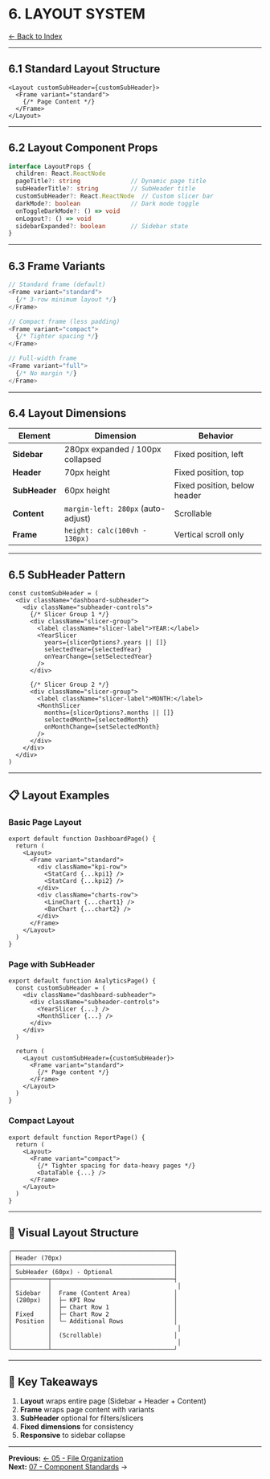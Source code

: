 # 6. LAYOUT SYSTEM

[← Back to Index](./00-INDEX.md)

---

## 6.1 Standard Layout Structure

```tsx
<Layout customSubHeader={customSubHeader}>
  <Frame variant="standard">
    {/* Page Content */}
  </Frame>
</Layout>
```

---

## 6.2 Layout Component Props

```typescript
interface LayoutProps {
  children: React.ReactNode
  pageTitle?: string              // Dynamic page title
  subHeaderTitle?: string         // SubHeader title
  customSubHeader?: React.ReactNode  // Custom slicer bar
  darkMode?: boolean              // Dark mode toggle
  onToggleDarkMode?: () => void
  onLogout?: () => void
  sidebarExpanded?: boolean       // Sidebar state
}
```

---

## 6.3 Frame Variants

```typescript
// Standard frame (default)
<Frame variant="standard">
  {/* 3-row minimum layout */}
</Frame>

// Compact frame (less padding)
<Frame variant="compact">
  {/* Tighter spacing */}
</Frame>

// Full-width frame
<Frame variant="full">
  {/* No margin */}
</Frame>
```

---

## 6.4 Layout Dimensions

| **Element** | **Dimension** | **Behavior** |
|-------------|---------------|--------------|
| **Sidebar** | 280px expanded / 100px collapsed | Fixed position, left |
| **Header** | 70px height | Fixed position, top |
| **SubHeader** | 60px height | Fixed position, below header |
| **Content** | `margin-left: 280px` (auto-adjust) | Scrollable |
| **Frame** | `height: calc(100vh - 130px)` | Vertical scroll only |

---

## 6.5 SubHeader Pattern

```tsx
const customSubHeader = (
  <div className="dashboard-subheader">
    <div className="subheader-controls">
      {/* Slicer Group 1 */}
      <div className="slicer-group">
        <label className="slicer-label">YEAR:</label>
        <YearSlicer 
          years={slicerOptions?.years || []}
          selectedYear={selectedYear}
          onYearChange={setSelectedYear}
        />
      </div>
      
      {/* Slicer Group 2 */}
      <div className="slicer-group">
        <label className="slicer-label">MONTH:</label>
        <MonthSlicer 
          months={slicerOptions?.months || []}
          selectedMonth={selectedMonth}
          onMonthChange={setSelectedMonth}
        />
      </div>
    </div>
  </div>
)
```

---

## 📋 Layout Examples

### Basic Page Layout
```tsx
export default function DashboardPage() {
  return (
    <Layout>
      <Frame variant="standard">
        <div className="kpi-row">
          <StatCard {...kpi1} />
          <StatCard {...kpi2} />
        </div>
        <div className="charts-row">
          <LineChart {...chart1} />
          <BarChart {...chart2} />
        </div>
      </Frame>
    </Layout>
  )
}
```

### Page with SubHeader
```tsx
export default function AnalyticsPage() {
  const customSubHeader = (
    <div className="dashboard-subheader">
      <div className="subheader-controls">
        <YearSlicer {...} />
        <MonthSlicer {...} />
      </div>
    </div>
  )

  return (
    <Layout customSubHeader={customSubHeader}>
      <Frame variant="standard">
        {/* Page content */}
      </Frame>
    </Layout>
  )
}
```

### Compact Layout
```tsx
export default function ReportPage() {
  return (
    <Layout>
      <Frame variant="compact">
        {/* Tighter spacing for data-heavy pages */}
        <DataTable {...} />
      </Frame>
    </Layout>
  )
}
```

---

## 📐 Visual Layout Structure

```
┌─────────────────────────────────────────────┐
│ Header (70px)                               │
├─────────────────────────────────────────────┤
│ SubHeader (60px) - Optional                 │
├──────────┬──────────────────────────────────┤
│          │                                   │
│ Sidebar  │  Frame (Content Area)            │
│ (280px)  │  ├─ KPI Row                      │
│          │  ├─ Chart Row 1                  │
│ Fixed    │  ├─ Chart Row 2                  │
│ Position │  └─ Additional Rows              │
│          │                                   │
│          │  (Scrollable)                    │
│          │                                   │
└──────────┴──────────────────────────────────┘
```

---

## 📌 Key Takeaways

1. **Layout** wraps entire page (Sidebar + Header + Content)
2. **Frame** wraps page content with variants
3. **SubHeader** optional for filters/slicers
4. **Fixed dimensions** for consistency
5. **Responsive** to sidebar collapse

---

**Previous:** [← 05 - File Organization](./05-FILE-ORGANIZATION.md)  
**Next:** [07 - Component Standards](./07-COMPONENT-STANDARDS.md) →

